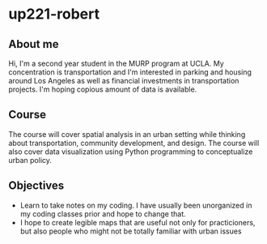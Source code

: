 # up221-robert
## About me
Hi, I'm a second year student in the MURP program at UCLA. My concentration is transportation and I'm interested in parking and housing around Los Angeles as well as financial investments in transportation projects. I'm hoping copious amount of data is available. 
## Course
The course will cover spatial analysis in an urban setting while thinking about transportation, community development, and design. The course will also cover data visualization using Python programming to conceptualize urban policy. 
## Objectives 
- Learn to take notes on my coding. I have usually been unorganized in my coding classes prior and hope to change that.
- I hope to create legible maps that are useful not only for practicioners, but also people who might not be totally familiar with urban issues
